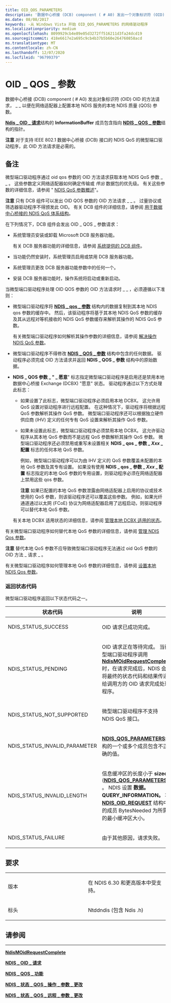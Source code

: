 ```yaml
---
title: OID_QOS_PARAMETERS
description: '数据中心桥接 (DCB) component ( # A0) 发出一个对象标识符 (OID) OID_QOS_PARAMETERS 的 (方法请求，以配置网络适配器上的本地 NDIS 服务) QoS 参数。'
ms.date: 08/08/2017
keywords: -从 Windows Vista 开始 OID_QOS_PARAMETERS 的网络驱动程序
ms.localizationpriority: medium
ms.openlocfilehash: 8099929cb4e89e05d3272ff516211d3fa24dcd19
ms.sourcegitcommit: 418e6617e2a695c9cb4b37b5b60e264760858acd
ms.translationtype: MT
ms.contentlocale: zh-CN
ms.lasthandoff: 12/07/2020
ms.locfileid: "96799379"
---
```

# <a name="oid_qos_parameters"></a>OID \_ QOS \_ 参数


数据中心桥接 (DCB) component ( # A0) 发出对象标识符 (OID) OID 的方法请求， \_ \_ 以便在网络适配器上配置本地 NDIS 服务的本地 NDIS 质量 (QOS) 参数。

[**Ndis \_ OID \_ 请求**](/windows-hardware/drivers/ddi/ndis/ns-ndis-_ndis_oid_request)结构的 **InformationBuffer** 成员包含指向 [**NDIS \_ QOS \_ 参数**](/windows-hardware/drivers/ddi/ntddndis/ns-ntddndis-_ndis_qos_parameters)结构的指针。

**注意**  对于支持 IEEE 802.1 数据中心桥接 (DCB) 接口的 NDIS QoS 的微型端口驱动程序，此 OID 方法请求是必需的。



<a name="remarks"></a>备注
-------

微型端口驱动程序通过 oid qos 参数的 OID 方法请求获取本地 NDIS QoS 参数 \_ \_ 。 这些参数定义网络适配器如何确定传输或 *传出* 数据包的优先级。 有关这些参数的详细信息，请参阅 " [NDIS QoS 参数概述](./overview-of-ndis-qos-parameters.md)"。

**注意**  只有 DCB 组件可以发出 OID QOS 参数的 OID 方法请求 \_ \_ 。 过量协议或筛选器驱动程序不得颁发此 OID。 有关 DCB 组件的详细信息，请参阅 [用于数据中心桥接的 NDIS QoS 体系结构](./ndis-qos-architecture-for-data-center-bridging.md)。



在下列情况下，DCB 组件会发出 OID \_ QOS \_ 参数请求：

-   系统管理员安装或卸载 Microsoft DCB 服务器功能。

    有关 DCB 服务器功能的详细信息，请参阅 [系统提供的 DCB 组件](./system-provided-dcb-components.md)。

-   当功能仍然安装时，系统管理员启用或禁用 DCB 服务器功能。

-   系统管理员更改 DCB 服务器功能参数中的任何一个。

-   安装 DCB 服务器功能时，操作系统将启动或重新启动。

当微型端口驱动程序处理 OID QOS 参数的 OID 方法请求时 \_ \_ ，必须遵循以下准则：

-   微型端口驱动程序将 [**NDIS \_ qos \_ 参数**](/windows-hardware/drivers/ddi/ntddndis/ns-ntddndis-_ndis_qos_parameters) 结构内的数据复制到其本地 NDIS qos 参数的缓存中。 然后，该驱动程序将基于其本地 NDIS QoS 参数的缓存及其从远程对等机接收的 NDIS QoS 参数缓存来解析其操作的 NDIS QoS 参数。

    有关微型端口驱动程序如何解析其操作参数的详细信息，请参阅 [解决操作 NDIS QoS 参数](./resolving-operational-ndis-qos-parameters.md)。

-   微型端口驱动程序不得修改 [**NDIS \_ QOS \_ 参数**](/windows-hardware/drivers/ddi/ntddndis/ns-ntddndis-_ndis_qos_parameters) 结构中包含的任何数据。 驱动程序必须完成 OID 方法请求并返回 **NDIS \_ QOS \_ 参数** 结构中的原始数据。

-   **NDIS \_ QOS 参数 \_ " \_ 愿意**" 标志指定微型端口驱动程序是启用还是禁用本地数据中心桥接 Exchange (DCBX) "愿意" 状态。 驱动程序通过以下方式处理此标志：

    -   如果设置了此标志，微型端口驱动程序必须启用本地 DCBX。 这允许用 QoS 设置对驱动程序进行远程配置。 在这种情况下，驱动程序将根据远程 QoS 参数解析其操作 QoS 参数。 微型端口驱动程序还可以根据独立硬件供应商 (IHV) 定义的任何专有 QoS 设置来解析其操作 QoS 参数。

    -   如果未设置此标志，微型端口驱动程序必须禁用本地 DCBX。 这允许驱动程序从其本地 QoS 参数而不是远程 QoS 参数解析其操作 QoS 参数。 微型端口驱动程序还必须禁用或重写未设置相关 **NDIS \_ qos \_ 参数 \_ *Xxx* \_ 配置** 标志的任何本地 QoS 参数。

        例如，微型端口驱动程序可以为由 IHV 定义的 QoS 参数覆盖未配置的本地 QoS 参数及其专有设置。 如果没有使用 **NDIS \_ qos \_ 参数 \_ *Xxx* \_ 配置** 标志指定的本地 QoS 参数的专用设置，则驱动程序必须在网络适配器上禁用这些 qos 参数。

        **注意**  如果已配置的本地 QoS 参数泄露由网络适配器上启用的协议或技术使用的 QoS 参数，则该驱动程序还可以覆盖这些参数。 例如，如果光纤通道通过以太网 (FCoE) 协议为网络适配器启用了远程启动，则驱动程序可以替代本地 QoS 参数。

    有关本地 DCBX 适用状态的详细信息，请参阅 [管理本地 DCBX 适用的状态](./managing-the-local-dcbx-willing-state.md)。

有关微型端口驱动程序如何替代本地 QoS 参数的详细信息，请参阅 [管理 NDIS Qos 参数](overview-of-ndis-qos-parameters.md)。

**注意**  替代本地 QoS 参数不应导致微型端口驱动程序无法通过 oid QoS 参数的 OID 方法 \_ 请求 \_ 。

有关微型端口驱动程序如何管理本地 QoS 参数的详细信息，请参阅 [设置本地 NDIS Qos 参数](./setting-local-ndis-qos-parameters.md)。

### <a name="return-status-codes"></a>返回状态代码

微型端口驱动程序返回以下状态代码之一。

<table>
<colgroup>
<col width="50%" />
<col width="50%" />
</colgroup>
<thead>
<tr class="header">
<th>状态代码</th>
<th>说明</th>
</tr>
</thead>
<tbody>
<tr class="odd">
<td><p>NDIS_STATUS_SUCCESS</p></td>
<td><p>OID 请求已成功完成。</p></td>
</tr>
<tr class="even">
<td><p>NDIS_STATUS_PENDING</p></td>
<td><p>OID 请求正在等待完成。 当微型端口驱动程序调用 <a href="/windows-hardware/drivers/ddi/ndis/nf-ndis-ndismoidrequestcomplete" data-raw-source="[&lt;strong&gt;NdisMOidRequestComplete&lt;/strong&gt;](/windows-hardware/drivers/ddi/ndis/nf-ndis-ndismoidrequestcomplete)"><strong>NdisMOidRequestComplete</strong></a>时，在请求完成后，NDIS 会将最终的状态代码和结果传递给调用方的 OID 请求完成处理程序。</p></td>
</tr>
<tr class="odd">
<td><p>NDIS_STATUS_NOT_SUPPORTED</p></td>
<td><p>微型端口驱动程序不支持 NDIS QoS 接口。</p></td>
</tr>
<tr class="even">
<td><p>NDIS_STATUS_INVALID_PARAMETER</p></td>
<td><p><a href="/windows-hardware/drivers/ddi/ntddndis/ns-ntddndis-_ndis_qos_parameters" data-raw-source="[&lt;strong&gt;NDIS_QOS_PARAMETERS&lt;/strong&gt;](/windows-hardware/drivers/ddi/ntddndis/ns-ntddndis-_ndis_qos_parameters)"><strong>NDIS_QOS_PARAMETERS</strong></a>结构的一个或多个成员包含不正确的值。</p></td>
</tr>
<tr class="odd">
<td><p>NDIS_STATUS_INVALID_LENGTH</p></td>
<td><p>信息缓冲区的长度小于 <strong>sizeof</strong> (<a href="/windows-hardware/drivers/ddi/ntddndis/ns-ntddndis-_ndis_qos_parameters" data-raw-source="[&lt;strong&gt;NDIS_QOS_PARAMETERS&lt;/strong&gt;](/windows-hardware/drivers/ddi/ntddndis/ns-ntddndis-_ndis_qos_parameters)"><strong>NDIS_QOS_PARAMETERS</strong></a>) 。 NDIS 设置 <strong>数据。QUERY_INFORMATION。</strong> 将 <a href="/windows-hardware/drivers/ddi/ndis/ns-ndis-_ndis_oid_request" data-raw-source="[&lt;strong&gt;NDIS_OID_REQUEST&lt;/strong&gt;](/windows-hardware/drivers/ddi/ndis/ns-ndis-_ndis_oid_request)"><strong>NDIS_OID_REQUEST</strong></a> 结构中的成员 BytesNeeded 为所需的最小缓冲区大小。</p></td>
</tr>
<tr class="even">
<td><p>NDIS_STATUS_FAILURE</p></td>
<td><p>由于其他原因，请求失败。</p></td>
</tr>
</tbody>
</table>



<a name="requirements"></a>要求
------------

<table>
<colgroup>
<col width="50%" />
<col width="50%" />
</colgroup>
<tbody>
<tr class="odd">
<td><p>版本</p></td>
<td><p>在 NDIS 6.30 和更高版本中受支持。</p></td>
</tr>
<tr class="even">
<td><p>标头</p></td>
<td>Ntddndis (包含 Ndis .h) </td>
</tr>
</tbody>
</table>

## <a name="see-also"></a>请参阅


****
[**NdisMOidRequestComplete**](/windows-hardware/drivers/ddi/ndis/nf-ndis-ndismoidrequestcomplete)

[**NDIS \_ OID \_ 请求**](/windows-hardware/drivers/ddi/ndis/ns-ndis-_ndis_oid_request)

[**NDIS \_ QOS \_ 功能**](/windows-hardware/drivers/ddi/ntddndis/ns-ntddndis-_ndis_qos_capabilities)

[**NDIS \_ 状态 \_ QOS \_ 操作 \_ 参数 \_ 更改**](./ndis-status-qos-operational-parameters-change.md)

[**NDIS \_ 状态 \_ QOS \_ 远程 \_ 参数 \_ 更改**](./ndis-status-qos-remote-parameters-change.md)

